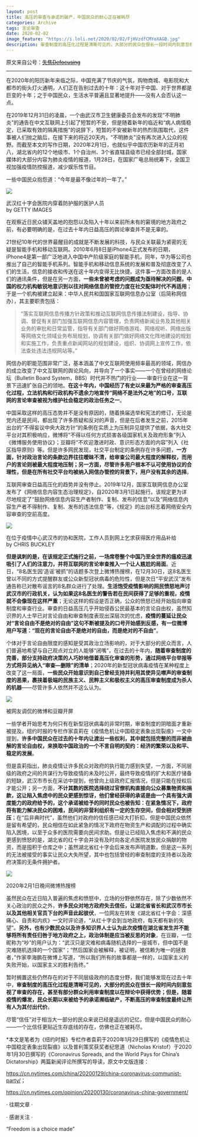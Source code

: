 ```yaml
---
layout: post
title: 高压的审查与承诺的破产，中国民众的耐心正在被耗尽
categories: Archive
tags: 言论审查
date: 2020-02-02
image_feature: "https://i.loli.net/2020/02/02/FjHVzdfCMYoXAGB.jpg"
description: 审查制度的高压化过程是清晰可见的，大部分的民众在很长一段时间内刻意忽视了审查的存在，甚至有部分群众利用审查制度以在辩论中获得优势；但是，随着疫情的爆发，民众长期以来被给予的承诺濒临破产，不断高压的审查制度最终让所有人为其付出代价。
---
```


原文来自公号：~~[失焦Defocusing](http://206.189.252.32:8083/%E9%AB%98%E5%8E%8B%E7%9A%84%E5%AE%A1%E6%9F%A5%E4%B8%8E%E6%89%BF%E8%AF%BA%E7%9A%84%E7%A0%B4%E4%BA%A7%EF%BC%8C%E4%B8%AD%E5%9B%BD%E6%B0%91%E4%BC%97%E7%9A%84%E8%80%90%E5%BF%83%E6%AD%A3%E5%9C%A8%E8%A2%AB%E8%80%97%E5%B0%BD.html)~~

---

在2020年的阳历新年来临之际，中国充满了节庆的气氛，购物商城、电影院和大都市的街头灯火通明，人们正在告别过去的十年：这十年对于中国、对于世界都是巨变的十年；之于中国民众，生活水平普遍且显著地提升——没有人会否认这一点。

在2019年12月31日的凌晨，一个由武汉市卫生健康委员会发布的发现“不明肺炎”的通告在中文互联网上引起了短暂的不安，但是随着新年的临近和“病人病情稳定，已采取有效的隔离措施”的说辞下，短暂的不安被新年的热烈氛围取代，这件事被人们抛之脑后，在接下来的将近20天内，“不明肺炎”没有再次进入公众的视野。而截至本文的写作日期，2020年2月1日，也就似乎中国农历新年的正月初八，湖北省内的12个地级市、1个自治州、3个省直辖县级市已经全部封城，国家媒体的大部分内容为肺炎疫情的报道，1月28日，在国家广电总局统筹下，全国卫视加强疫情防控报道，减少娱乐性节目。

一些中国民众抱怨道：“今年是最不像过年的一年了。”

![](https://i.loli.net/2020/02/02/cYsU6ae8tym7154.jpg)

<figcaption>武汉红十字会医院内穿着防护服的医护人员</figcaption>
<figcaption>by GETTY IMAGES</figcaption>

在观察近日民众铺天盖地的抱怨以及陷入十年以来前所未有的窘境的地方政府之前，有必要明确的是，在过去十年内日益高压的舆论审查并不是无辜的。

21世纪10年代的世界最醒目的成就是不断发展的科技，与民众关联最为紧密的无疑是智能手机和移动互联网。2010年6月8日是iPhone4正式发布的日期，iPhone4是第一部广泛地进入中国中产阶级家庭的智能手机，同年，华为等公司也推出了自己的智能手机系列。智能手机和移动信息系统的发展和普及彻底改变了人们的生活，信息的接收和传送在这十年内变得无比快捷。这件事一方面改善的是人们的通讯条件，但是在另一方面，**一些未曾被考虑的问题成为亟待解决的问题，中国的权力机构敏锐地意识到以往对网络信息的管控力度在社交配体时代不再适用**；于是一个机构被建立起来：中华人民共和国国家互联网信息办公室（后简称网信办），其主要职责包括：

> “落实互联网信息传播方针政策和推动互联网信息传播法制建设，指导、协调、督促有关部门加强互联网信息内容管理，负责网络新闻业务及其他相关业务的审批和日常监管，指导有关部门做好网络游戏、网络视听、网络出版等网络文化领域业务布局规划，协调有关部门做好网络文化阵地建设的规划和实施工作，负责重点新闻网站的规划建设，组织、协调网上宣传工作，依法查处违法违规网站等。”

网信办的职能范围非常广泛，基本涵盖了中文互联网使用频率最高的领域，网信办的成立改变了中文互联网的舆论风向，并导向了一个事实——一个在曾经的网络论坛（Bulletin Board System，BBS）时代并不热门的行业——审查行业在这一背景下迅速扩张自己的领地。**在这十年内，中国经历了有史以来最为严格的审查高压化过程，立法机构和行政机构不遗余力地宣传“网络不是法外之地”的口号，互联网的言论审查被视为维护社会稳定的政治任务之一**。

中国采取这样的高压态势并不是没有原因的，随着换届选举和宪法的修订，无论是党内还是民间，都出现了许多质疑和反对的声音，但是在后者发生之前，2015年出台的“不得妄议中央大政方针”的条例在实质上为压制异见提供了依据，各大社交平台对其积极响应，微博将“不得以任何方式损害各级国家机关及政府形象”列入《微博服务使用协议》；豆瓣将“不欢迎激进时政、意识形态方面的内容”列入《社区指导原则》等。但是许多网民发现，社交平台制定的条例存在许多问题，**一方面，针对政治言论的条款边界往往暧昧不清，给审查公司最大程度的解释权，而用户的言论则被最大程度地压制；另一方面，尽管许多用户根本不认可使用协议的合理性，但是在所有社交平台均被纳入网信办管控的背景下，用户没有其余的选择**。

互联网审查日益高压化的趋势并没有停止。2019年12月，国家互联网信息办公室发布了《网络信息内容生态治理规定》，自2020年3月1日起施行。该规定更为详尽地规定了“鼓励网络信息内容生产者制作、复制、发布的信息”以及“网络信息内容生产者不得制作、复制、发布的违法信息”等，《规定》的出台标志着网络安全内容审查的空前高度。

![](https://i.loli.net/2020/02/02/S49P3CBhHipKlGy.jpg)

<figcaption>在位于疫情中心武汉市的协和医院，工作人员到网上乞求获得医疗用品补给</figcaption>

<figcaption>by CHRIS BUCKLEY</figcaption>

**但是讽刺的是，在该规定正式施行之前，一场席卷整个中国乃至全世界的瘟疫迅速吸引了人们的注意力，并将互联网的言论审查推入一个让人尴尬的局面**。近日，“8名医生因‘造谣’被抓”的话题多次登上微博热搜榜，在12月30日，这8名医生曾以不同的方式提醒群友或公众新型冠状病毒的危险性，但是次日“平安武汉”发布通告称已对散布谣言的8名群众进行了处理。**生活饱受疫情影响的网民愤怒地声讨武汉市的行政机关，认为如果这8名医生的警告若在民间获得了足够的重视，疫情就不会像现在这样严重**；无论这样的假设是否正确，公众的愤怒已经开始指向审查制度和审查行业。审查的日益高压几乎开始侵吞公民最基本的言论自由权，虽然知识界的人士早已对言论自由和审查制度表现出深层次的忧虑，**疫情的蔓延让民众对“言论自由不是绝对的自由”这句不断被提及的口号开始感到反感，有一位微博用户写道：“现在的言论自由不是绝对的自由，而是绝对的不自由”**。

个体对于言论自由限度的感知是受其政治立场影响的，对于大部分的民众而言，人们普遍地希望与自己观点对立的人能够“闭嘴”，在过去的十年内，**随着审查制度的完善，部分支持政府决策的人巧妙地借着高压化审查的形势，通过网络平台举报等方式将异见纳入“审查—删除”的清单**；2020年的新型冠状病毒疫情在某种程度上改变了这一局面，**一些民众开始意识到自己曾经支持并利用其使异见噤声的审查制度的恶果，裹挟着极端的民族主义、民粹主义和极权主义的高压审查制度成为杀人的机器**——尽管许多人依然并不这么认为。

![](https://i.loli.net/2020/02/02/FjHVzdfCMYoXAGB.jpg)

<figcaption>被网友调侃的微博和豆瓣开屏</figcaption>

一些学者开始思考为何只有在新型冠状病毒的非常时期，审查制度的阴暗面才重新被提及。纽约时报的专栏作家袁莉在《疫情危机让中国稳定表象出现裂痕》一文中提到，**许多中国民众在过去的十年内让渡出一些权利，其中就包括完整的而非被曲解的言论自由权，来换取中国政治的一个不言自明的契约：经济的繁荣以及和平、稳定的发展**。

但是袁莉指出，肺炎疫情让许多民众对政府的执行能力感到失望，一方面，不同层级的政府之间的共谋行为导致疫情的未及时公开，最终导致疫情的扩大和医疗储备的短缺，武汉市市长在采访中提到，他曾向上级政府汇报情况，但是只能在授权后才能公开；另一方面，**不计其数的医院选择绕过官僚机构直接向公众募集物资和捐款，这让陷入焦虑中的民众更感到惊讶，他们曾经获得的承诺是由一个具有强大调度能力的政府给予的，这个承诺被给予的同时民众也被告知：在紧急情况下，政府将有能力解决民众的困难，民间的非营利组织有一定的生存空间，但会相对受到挤压**；在“后非典时代”，虽然他们对政府的信任感已经大打折扣，但是中国民众依然是留有希望的，民众相信在如此紧急的情况下政府在物资生产和调配的过程中确实陷入困境，以至于众多的医院需要向民间求助。但是让已经陷入焦虑和不满的民众更感到愤怒的是，湖北省的红十字会并没有及时向各定点医院发放民众捐献的物资，而是囤积于仓库之中；虽然湖北省红十字会后来发布声明道歉，但是这一系列的无法被接受的事实让民众大失所望，其中也包括曾经的审查制度的支持者以及政府决策的无条件拥护者。

![](https://i.loli.net/2020/02/02/FVny2LgQWt3BEKh.jpg)

<figcaption>2020年2月1日晚间微博热搜榜</figcaption>

虽然民众在近日陷入普遍的焦虑和愤怒中，立场的分野依然存在，除了少数依然不关心政治的民众之外，**许多民众对地方政府失去信任，让湖北省省长和武汉市市长以及其他相关官员下台的声音此起彼伏**，一位网友在转发《湖北省红十字会：深感痛心、自责和内疚》一文时评论道，“从红十字会到当地政府，每天都有新的失望”。**另外，也有少数民众以及许多知识界人士认为此次疫情在湖北省发生并不能够将所有责任归咎于地方政府之上，政治体制是应当被反思的对象**，在豆瓣，一位昵称为“吵”的用户认为：“武汉只是灾难和病毒随机选择的一座城市，但中国不是灾难随机选择的一个国家”；“然后国家会被解释，被证明，被信赖为唯一的拯救者，”作家李海鹏在微博上写道，“所以我们所有的故事都是一样的，以国家主义的失败开始，以国家主义的胜利告终。”

暂时搁置这些仍然存在的对于不同层级政府的态度分野，我们能够发现在过去十年中，**审查制度的高压化过程是清晰可见的，大部分的民众在很长一段时间内刻意忽视了审查的存在，甚至有部分群众利用审查制度以在辩论中获得优势；但是，随着疫情的爆发，民众长期以来被给予的承诺濒临破产，不断高压的审查制度最终让所有人为其付出代价**。

尽管“信任”对于相当大一部分的民众来说已经是遥远的记忆，但是中国民众的耐心——一个比信任更贴近生存底线的存在，仿佛也正在被耗尽。

*本文是笔者为《纽约时报》专栏作者袁莉于2020年1月29日撰写的《疫情危机让中国稳定表象出现裂痕》以及普利策奖获奖者纪思道（Nicholas Kristof）于2020年1月30日撰写的《Coronavirus Spreads, and the World Pays for China’s Dictatorship》两篇新闻评论所撰写的导读，原文中文版连接：

<https://cn.nytimes.com/china/20200129/china-coronavirus-communist-party/>；

<https://cn.nytimes.com/opinion/20200130/coronavirus-china-government/>

· 往期文章 ·

· 感谢关注 ·

“Freedom is a choice made”
